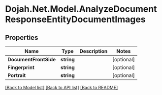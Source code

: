 # Dojah.Net.Model.AnalyzeDocumentResponseEntityDocumentImages

## Properties

Name | Type | Description | Notes
------------ | ------------- | ------------- | -------------
**DocumentFrontSide** | **string** |  | [optional] 
**Fingerprint** | **string** |  | [optional] 
**Portrait** | **string** |  | [optional] 

[[Back to Model list]](../README.md#documentation-for-models) [[Back to API list]](../README.md#documentation-for-api-endpoints) [[Back to README]](../README.md)

